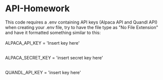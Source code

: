 # API-Homework
This code requires a .env containing API keys (Alpaca API and Quandl API)</br>
when creating your .env file, try to have the file type as "No File Extension" and have it formatted something similar to this:</br></br>
ALPACA_API_KEY = 'Insert key here'</br></br>

ALPACA_SECRET_KEY = 'insert secret key here'</br></br>

QUANDL_API_KEY = 'insert key here'</br></br>
